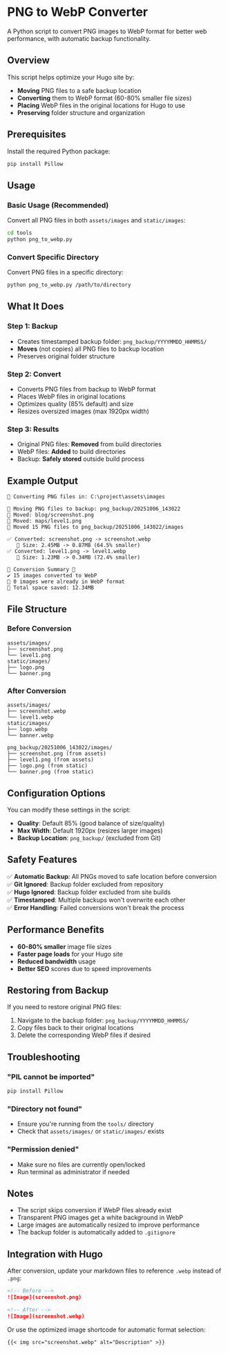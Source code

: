 # PNG to WebP Converter

A Python script to convert PNG images to WebP format for better web performance, with automatic backup functionality.

## Overview

This script helps optimize your Hugo site by:
- **Moving** PNG files to a safe backup location
- **Converting** them to WebP format (60-80% smaller file sizes)
- **Placing** WebP files in the original locations for Hugo to use
- **Preserving** folder structure and organization

## Prerequisites

Install the required Python package:

```bash
pip install Pillow
```

## Usage

### Basic Usage (Recommended)

Convert all PNG files in both `assets/images` and `static/images`:

```bash
cd tools
python png_to_webp.py
```

### Convert Specific Directory

Convert PNG files in a specific directory:

```bash
python png_to_webp.py /path/to/directory
```

## What It Does

### Step 1: Backup
- Creates timestamped backup folder: `png_backup/YYYYMMDD_HHMMSS/`
- **Moves** (not copies) all PNG files to backup location
- Preserves original folder structure

### Step 2: Convert
- Converts PNG files from backup to WebP format
- Places WebP files in original locations
- Optimizes quality (85% default) and size
- Resizes oversized images (max 1920px width)

### Step 3: Results
- Original PNG files: **Removed** from build directories
- WebP files: **Added** to build directories
- Backup: **Safely stored** outside build process

## Example Output

```
🔄 Converting PNG files in: C:\project\assets\images

📁 Moving PNG files to backup: png_backup/20251006_143022
📁 Moved: blog/screenshot.png
📁 Moved: maps/level1.png
📁 Moved 15 PNG files to png_backup/20251006_143022/images

✅ Converted: screenshot.png -> screenshot.webp
   💾 Size: 2.45MB -> 0.87MB (64.5% smaller)
✅ Converted: level1.png -> level1.webp
   💾 Size: 1.23MB -> 0.34MB (72.4% smaller)

🔹 Conversion Summary 🔹
✔️ 15 images converted to WebP
🔄 0 images were already in WebP format
💾 Total space saved: 12.34MB
```

## File Structure

### Before Conversion
```
assets/images/
├── screenshot.png
└── level1.png
static/images/
├── logo.png
└── banner.png
```

### After Conversion
```
assets/images/
├── screenshot.webp
└── level1.webp
static/images/
├── logo.webp
└── banner.webp

png_backup/20251006_143022/images/
├── screenshot.png (from assets)
├── level1.png (from assets)
├── logo.png (from static)
└── banner.png (from static)
```

## Configuration Options

You can modify these settings in the script:

- **Quality**: Default 85% (good balance of size/quality)
- **Max Width**: Default 1920px (resizes larger images)
- **Backup Location**: `png_backup/` (excluded from Git)

## Safety Features

✅ **Automatic Backup**: All PNGs moved to safe location before conversion  
✅ **Git Ignored**: Backup folder excluded from repository  
✅ **Hugo Ignored**: Backup folder excluded from site builds  
✅ **Timestamped**: Multiple backups won't overwrite each other  
✅ **Error Handling**: Failed conversions won't break the process  

## Performance Benefits

- **60-80% smaller** image file sizes
- **Faster page loads** for your Hugo site
- **Reduced bandwidth** usage
- **Better SEO** scores due to speed improvements

## Restoring from Backup

If you need to restore original PNG files:

1. Navigate to the backup folder: `png_backup/YYYYMMDD_HHMMSS/`
2. Copy files back to their original locations
3. Delete the corresponding WebP files if desired

## Troubleshooting

### "PIL cannot be imported"
```bash
pip install Pillow
```

### "Directory not found"
- Ensure you're running from the `tools/` directory
- Check that `assets/images/` or `static/images/` exists

### "Permission denied"
- Make sure no files are currently open/locked
- Run terminal as administrator if needed

## Notes

- The script skips conversion if WebP files already exist
- Transparent PNG images get a white background in WebP
- Large images are automatically resized to improve performance
- The backup folder is automatically added to `.gitignore`

## Integration with Hugo

After conversion, update your markdown files to reference `.webp` instead of `.png`:

```markdown
<!-- Before -->
![Image](screenshot.png)

<!-- After -->
![Image](screenshot.webp)
```

Or use the optimized image shortcode for automatic format selection:

```markdown
{{< img src="screenshot.webp" alt="Description" >}}
```